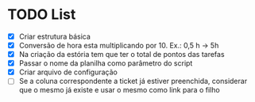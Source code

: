 # TODO List

- [x] Criar estrutura básica
- [x] Conversão de hora esta multiplicando por 10. Ex.: 0,5 h -> 5h
- [x] Na criação da estória tem que ter o total de pontos das tarefas
- [x] Passar o nome da planilha como parâmetro do script
- [x] Criar arquivo de configuração
- [ ] Se a coluna correspondente a ticket já estiver preenchida, considerar que o mesmo já existe e usar o mesmo como link para o filho
